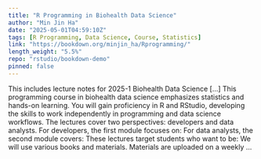 ```yaml
---
title: "R Programming in Biohealth Data Science"
author: "Min Jin Ha"
date: "2025-05-01T04:59:10Z"
tags: [R Programming, Data Science, Course, Statistics]
link: "https://bookdown.org/minjin_ha/Rprogramming/"
length_weight: "5.5%"
repo: "rstudio/bookdown-demo"
pinned: false
---
```


This includes lecture notes for 2025-1 Biohealth Data Science [...] This programming course in biohealth data science emphasizes statistics and hands-on learning. You will gain proficiency in R and RStudio, developing the skills to work independently in programming and data science workflows. The lectures cover two perspectives: developers and data analysts. For developers, the first module focuses on: For data analysts, the second module covers: These lectures target students who want to be: We will use various books and materials. Materials are uploaded on a weekly ...
